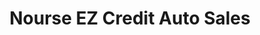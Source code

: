 ---
title: "Nourse EZ Credit Auto Sales"
url: /chillicothe/nourse-ez-credit-auto-sales/
shop: car
---